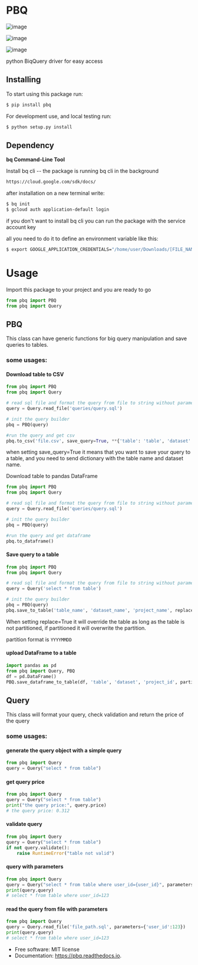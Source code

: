 PBQ
===

![image](https://img.shields.io/pypi/v/pbq.svg%0A%20%20%20%20%20:target:%20https://pypi.python.org/pypi/pbq)

![image](https://img.shields.io/travis/amirdor/pbq.svg%0A%20%20%20%20%20:target:%20https://travis-ci.org/amirdor/pbq)

![image](https://readthedocs.org/projects/pbq/badge/?version=latest%0A%20%20%20%20%20:target:%20https://pbq.readthedocs.io/en/latest/?badge=latest%0A%20%20%20%20%20:alt:%20Documentation%20Status)

python BiqQuery driver for easy access



Installing
----------

To start using this package run:

``` bash
$ pip install pbq
```

For development use, and local testing run:

``` bash
$ python setup.py install
```



Dependency
----------

**bq Command-Line Tool**

Install bq cli -- the package is running bq cli in the background

``` bash
https://cloud.google.com/sdk/docs/
```

after installation on a new terminal write:

``` bash
$ bq init
$ gcloud auth application-default login
```

if you don't want to install bq cli you can run the package with the
service account key

all you need to do it to define an environment variable like this:

``` bash
$ export GOOGLE_APPLICATION_CREDENTIALS="/home/user/Downloads/[FILE_NAME].json"
```

Usage
=====

Import this package to your project and you are ready to go

``` python
from pbq import PBQ
from pbq import Query
```



PBQ
---

This class can have generic functions for big query manipulation and
save queries to tables.

### some usages:

#### Download table to CSV

``` python
from pbq import PBQ
from pbq import Query

# read sql file and format the query from file to string without parameters
query = Query.read_file('queries/query.sql')

# init the query builder
pbq = PBQ(query)

#run the query and get csv
pbq.to_csv('file.csv', save_query=True, **{'table': 'table', 'dataset': 'dataset'})
```

when setting save\_query=True it means that you want to save your query
to a table, and you need to send dictionary with the table name and
dataset name.

Download table to pandas DataFrame

``` python
from pbq import PBQ
from pbq import Query

# read sql file and format the query from file to string without parameters
query = Query.read_file('queries/query.sql')

# init the query builder
pbq = PBQ(query)

#run the query and get dataframe
pbq.to_dataframe()
```


#### Save query to a table

``` python
from pbq import PBQ
from pbq import Query

# read sql file and format the query from file to string without parameters
query = Query('select * from table')

# init the query builder
pbq = PBQ(query)
pbq.save_to_table('table_name', 'dataset_name', 'project_name', replace=True, partition='20190910')
```

When setting replace=True it will override the table as long as the
table is not partitioned, if partitioned it will overwrite the
partition.

partition format is `YYYYMMDD`



#### upload DataFrame to a table

``` python
import pandas as pd
from pbq import Query, PBQ
df = pd.DataFrame()
PBQ.save_dataframe_to_table(df, 'table', 'dataset', 'project_id', partition='20191013', replace=False)
```



Query
-----

This class will format your query, check validation and return the price
of the query

### some usages:

#### generate the query object with a simple query

``` python
from pbq import Query
query = Query("select * from table")
```

#### get query price

``` python
from pbq import Query
query = Query("select * from table")
print("the query price:", query.price)
# the query price: 0.312
```

#### validate query

``` python
from pbq import Query
query = Query("select * from table")
if not query.validate():
    raise RuntimeError("table not valid")
```

#### query with parameters

``` python
from pbq import Query
query = Query("select * from table where user_id={user_id}", parameters={'user_id': 123})
print(query.query)
# select * from table where user_id=123
```

#### read the query from file with parameters

``` python
from pbq import Query
query = Query.read_file('file_path.sql', parameters={'user_id':123})
print(query.query)
# select * from table where user_id=123
```


-   Free software: MIT license
-   Documentation: <https://pbq.readthedocs.io>.

